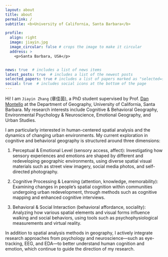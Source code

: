 ```yaml
---
layout: about
title: about
permalink: /
subtitle: <b>University of California, Santa Barbara</b>

profile:
  align: right
  image: jiayin.jpg
  image_circular: false # crops the image to make it circular
  address: >
    <p>Santa Barbara, USA</p>


news: true  # includes a list of news items
latest_posts: true  # includes a list of the newest posts
selected_papers: true # includes a list of papers marked as "selected={true}"
social: true  # includes social icons at the bottom of the page
---
```

Hi! I am `Jiayin Zhang` (章佳茵), a PhD student supervised by Prof. [Dan Montello](https://www.geog.ucsb.edu/people/faculty/dan-montello) at the Department of Geography, University of California, Santa Barbara. My research interests include Cognitive & Behavioral Geography, Environmental Psychology & Neuroscience, Emotional Geography, and Urban Studies.

I am particularly interested in human-centered spatial analysis and the dynamics of changing urban environments. My current exploration in cognitive and behavioral geography is structured around three dimensions:

1) Perceptual & Emotional Level (sensory access, affect): Investigating how sensory experiences and emotions are shaped by different and redeveloping geographic environments, using diverse spatial visual materials such as street view imagery, social media photos, and self-directed photography.

2) Cognitive Processing & Learning (attention, knowledge, memorability): Examining changes in people’s spatial cognition within communities undergoing urban redevelopment, through methods such as cognitive mapping and enhanced cognitive interviews.

3) Behavioral & Social Interaction (behavioral affordance, sociality): Analyzing how various spatial elements and visual forms influence walking and social behaviors, using tools such as psychophysiological measurements and virtual reality.

In addition to spatial analysis methods in geography, I actively integrate research approaches from psychology and neuroscience—such as eye-tracking, EEG, and EDA—to better understand human cognition and emotion, which continue to guide the direction of my research.
